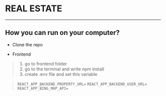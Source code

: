 # REAL ESTATE
---
## How you can run on your computer?
- Clone the repo
* Frontend
> 1. go to frontend folder
> 2. go to the terminal and write npm install
> 3. create .env file and set this variable

> `REACT_APP_BACKEND_PROPERTY_URL=`
> `REACT_APP_BACKEND_USER_URL=`
> `REACT_APP_BING_MAP_API=`


